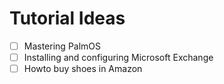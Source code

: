 # Tutorial Ideas

- [ ] Mastering PalmOS
- [ ] Installing and configuring Microsoft Exchange
- [ ] Howto buy shoes in Amazon
